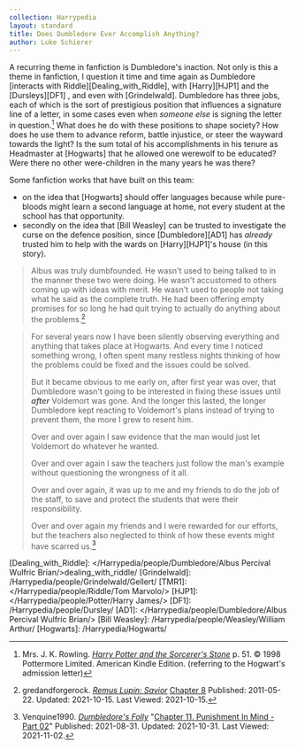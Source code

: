 ```yaml
---
collection: Harrypedia
layout: standard
title: Does Dumbledore Ever Accomplish Anything?
author: Luke Schierer
---
```


A recurring theme in fanfiction is Dumbledore's inaction. Not only is this a
theme in fanfiction, I question it time and time again as Dumbledore [interacts
with Riddle][Dealing_with_Riddle], with [Harry][HJP1] and the [Dursleys][DF1]
, and even with [Grindelwald]. Dumbledore has three jobs, each of which is
the sort of prestigious position that influences a signature line of a
letter, in some cases even when _someone else_ is signing the letter in
question.[^211015-1] What does he do with these positions to shape society?
How does he use them to advance reform, battle injustice, or steer the
wayward towards the light? Is the sum total of his accomplishments in his
tenure as Headmaster at [Hogwarts] that he allowed one werewolf to be educated?
Were there no other were-children in the many years he was there?

Some fanfiction works that have built on this team:

- on the idea that [Hogwarts] should offer languages because while pure-bloods
  might learn a second language at home, not every student at the school has
  that opportunity.
- secondly on the idea that [Bill Weasley] can be trusted to investigate the
  curse on the defence position, since [Dumbledore][AD1] has _already_ trusted him to
  help with the wards on [Harry][HJP1]'s house (in this story).

> Albus was truly dumbfounded. He wasn't used to being talked to in the manner
> these two were doing. He wasn't accustomed to others coming up with ideas with
> merit. He wasn't used to people not taking what he said as the complete truth.
> He had been offering empty promises for so long he had quit trying to actually
> do anything about the problems.[^211015-2]

> For several years now I have been silently observing everything and anything
> that takes place at Hogwarts. And every time I noticed something wrong, I
> often spent many restless nights thinking of how the problems could be fixed
> and the issues could be solved.
>
> But it became obvious to me early on, after first year was over, that
> Dumbledore wasn't going to be interested in fixing these issues until
> _**after**_ Voldemort was gone. And the longer this lasted, the longer
> Dumbledore kept reacting to Voldemort's plans instead of trying to prevent
> them, the more I grew to resent him.
>
> Over and over again I saw evidence that the man would just let Voldemort do
> whatever he wanted.
>
> Over and over again I saw the teachers just follow the man's example without
> questioning the wrongness of it all.
>
> Over and over again, it was up to me and my friends to do the job of the
> staff, to save and protect the students that were their responsibility.
>
> Over and over again my friends and I were rewarded for our efforts, but the
> teachers also neglected to think of how these events might have scarred
> us.[^211102-1]

[Dealing_with_Riddle]: </Harrypedia/people/Dumbledore/Albus Percival Wulfric Brian/>dealing_with_riddle/
[Grindelwald]: /Harrypedia/people/Grindelwald/Gellert/
[TMR1]: </Harrypedia/people/Riddle/Tom Marvolo/>
[HJP1]: </Harrypedia/people/Potter/Harry James/>
[DF1]: /Harrypedia/people/Dursley/
[AD1]: </Harrypedia/people/Dumbledore/Albus Percival Wulfric Brian/>
[Bill Weasley]: /Harrypedia/people/Weasley/William Arthur/
[Hogwarts]: /Harrypedia/Hogwarts/

[^211102-1]:
    Venquine1990.
    _[Dumbledore's Folly](https://www.fanfiction.net/s/13948448)_
    "[Chapter 11. Punishment In Mind - Part 02](https://www.fanfiction.net/s/13948448/11/Dumbledore-s-Folly)"
    Published: 2021-08-31. Updated: 2021-10-31. Last Viewed: 2021-11-02.

[^211015-2]:
    gredandforgerock.
    _[Remus Lupin: Savior](https://www.fanfiction.net/s/7013332)_
    [Chapter 8](https://www.fanfiction.net/s/7013332/8/Remus-Lupin-Savior)
    Published: 2011-05-22. Updated: 2021-10-15. Last Viewed: 2021-10-15.

[^211015-1]:
    Mrs. J. K. Rowling.
    _[Harry Potter and the Sorcerer's Stone]_
    p. 51. © 1998 Pottermore Limited. American Kindle Edition.
    (referring to the Hogwart's admission letter)

[Harry Potter and the Sorcerer's Stone]: https://www.goodreads.com/book/show/3.Harry_Potter_and_the_Sorcerer_s_Stone
